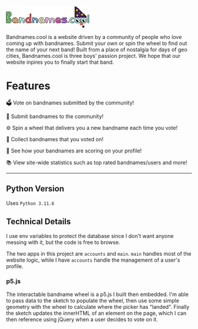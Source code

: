 
[<img src="static/images/website_logo.png">](https://www.bandnames.cool/)

Bandnames.cool is a website driven by a community of people who love coming up with bandnames. Submit your own or spin the wheel to find out the name of your next band! 
Built from a place of nostalgia for days of geo cities, Bandnames.cool is three boys' passion project. We hope that our website inpires you to finally start that band. 

# Features

🗳 Vote on bandnames submitted by the community! 

🥁 Submit bandnames to the community! 

⚙️ Spin a wheel that delivers you a new bandname each time you vote!

🎸 Collect bandnames that you voted on!

🎹 See how your bandnames are scoring on your profile!

📚 View site-wide statistics such as top rated bandnames/users and more!

---

## Python Version
Uses `Python 3.11.6`

## Technical Details
I use env variables to protect the database since I don't want anyone messing with it, but the code is free to browse.

The two apps in this project are `accounts` and `main`. `main` handles most of the website logic, while I have `accounts` handle the management of a user's profile. 

### p5.js
The interactable bandname wheel is a p5.js I built then embedded. I'm able to pass data to the sketch to populate the wheel, then use some simple geometry with the wheel to calculate where the picker has "landed". Finally the sketch updates the innerHTML of an element on the page, which I can then reference using jQuery when a user decides to vote on it. 
